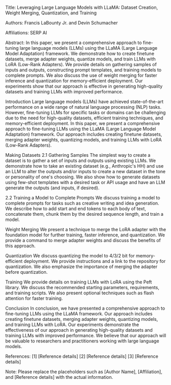 Title: Leveraging Large Language Models with LLaMA: Dataset Creation, Weight Merging, Quantization, and Training

Authors: Francis LaBounty Jr. and Devin Schumacher

Affiliations: SERP AI

Abstract:
In this paper, we present a comprehensive approach to fine-tuning large language models (LLMs) using the LLaMA (Large Language Model Adaptation) framework. We demonstrate how to create finetune datasets, merge adapter weights, quantize models, and train LLMs with LoRA (Low-Rank Adapters). We provide details on gathering samples of inputs and outputs, constructing prompt templates, and training models to complete prompts. We also discuss the use of weight merging for faster inference and quantization for memory-efficient deployment. Our experiments show that our approach is effective in generating high-quality datasets and training LLMs with improved performance.

Introduction
Large language models (LLMs) have achieved state-of-the-art performance on a wide range of natural language processing (NLP) tasks. However, fine-tuning LLMs for specific tasks or domains can be challenging due to the need for high-quality datasets, efficient training techniques, and memory-efficient deployment. In this paper, we present a comprehensive approach to fine-tuning LLMs using the LLaMA (Large Language Model Adaptation) framework. Our approach includes creating finetune datasets, merging adapter weights, quantizing models, and training LLMs with LoRA (Low-Rank Adapters).

Making Datasets
2.1 Gathering Samples
The simplest way to create a dataset is to gather a set of inputs and outputs using existing LLMs. We demonstrate how to take an existing dataset (e.g., Anthropic's HH) and use an LLM to alter the outputs and/or inputs to create a new dataset in the tone or personality of one's choosing. We also show how to generate datasets using few-shot templates with a desired task or API usage and have an LLM generate the outputs (and inputs, if desired).

2.2 Training a Model to Complete Prompts
We discuss training a model to complete prompts for tasks such as creative writing and idea generation. We describe how to add start and end tokens to each body of text, concatenate them, chunk them by the desired sequence length, and train a model.

Weight Merging
We present a technique to merge the LoRA adapter with the foundation model for further training, faster inference, and quantization. We provide a command to merge adapter weights and discuss the benefits of this approach.

Quantization
We discuss quantizing the model to 4/3/2 bit for memory-efficient deployment. We provide instructions and a link to the repository for quantization. We also emphasize the importance of merging the adapter before quantization.

Training
We provide details on training LLMs with LoRA using the Peft library. We discuss the recommended starting parameters, requirements, and training scripts. We also present optional techniques such as flash attention for faster training.

Conclusion
In conclusion, we have presented a comprehensive approach to fine-tuning LLMs using the LLaMA framework. Our approach includes creating finetune datasets, merging adapter weights, quantizing models, and training LLMs with LoRA. Our experiments demonstrate the effectiveness of our approach in generating high-quality datasets and training LLMs with improved performance. We believe that our approach will be valuable to researchers and practitioners working with large language models.

References:
[1] [Reference details]
[2] [Reference details]
[3] [Reference details]

Note: Please replace the placeholders such as [Author Name], [Affiliation], and [Reference details] with the actual information.
